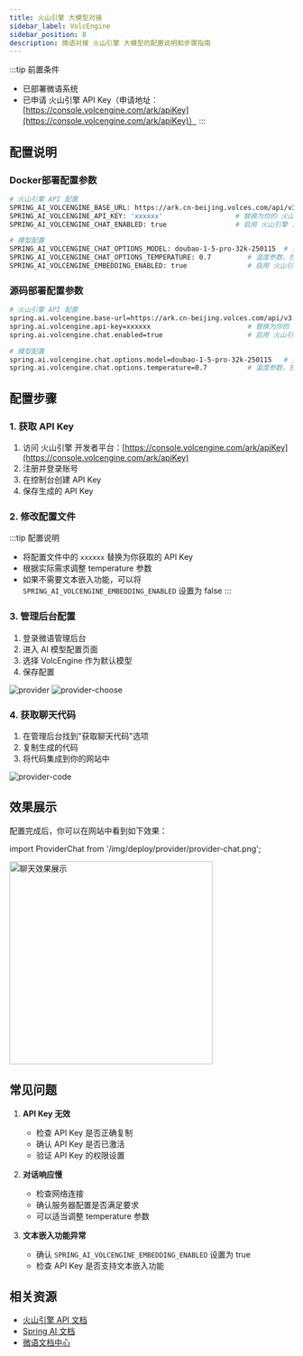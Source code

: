 ```yaml
---
title: 火山引擎 大模型对接
sidebar_label: VolcEngine
sidebar_position: 8
description: 微语对接 火山引擎 大模型的配置说明和步骤指南
---
```


:::tip 前置条件

- 已部署微语系统
- 已申请 火山引擎 API Key（申请地址：[https://console.volcengine.com/ark/apiKey](https://console.volcengine.com/ark/apiKey)）
:::

## 配置说明

### Docker部署配置参数

```bash
# 火山引擎 API 配置
SPRING_AI_VOLCENGINE_BASE_URL: https://ark.cn-beijing.volces.com/api/v3  # 火山引擎 API 基础地址
SPRING_AI_VOLCENGINE_API_KEY: 'xxxxxx'                  # 替换为你的 火山引擎 API Key
SPRING_AI_VOLCENGINE_CHAT_ENABLED: true                 # 启用 火山引擎 对话功能

# 模型配置
SPRING_AI_VOLCENGINE_CHAT_OPTIONS_MODEL: doubao-1-5-pro-32k-250115  # 火山引擎豆包大模型
SPRING_AI_VOLCENGINE_CHAT_OPTIONS_TEMPERATURE: 0.7         # 温度参数，控制输出的随机性，范围 0-1
SPRING_AI_VOLCENGINE_EMBEDDING_ENABLED: true               # 启用 火山引擎 文本嵌入功能
```

### 源码部署配置参数

```bash
# 火山引擎 API 配置
spring.ai.volcengine.base-url=https://ark.cn-beijing.volces.com/api/v3  # 火山引擎 API 基础地址
spring.ai.volcengine.api-key=xxxxxx                        # 替换为你的 火山引擎 API Key
spring.ai.volcengine.chat.enabled=true                     # 启用 火山引擎 对话功能

# 模型配置
spring.ai.volcengine.chat.options.model=doubao-1-5-pro-32k-250115   # 火山引擎豆包大模型
spring.ai.volcengine.chat.options.temperature=0.7          # 温度参数，控制输出的随机性，范围 0-1
```

## 配置步骤

### 1. 获取 API Key

1. 访问 火山引擎 开发者平台：[https://console.volcengine.com/ark/apiKey](https://console.volcengine.com/ark/apiKey)
2. 注册并登录账号
3. 在控制台创建 API Key
4. 保存生成的 API Key

### 2. 修改配置文件

:::tip 配置说明

- 将配置文件中的 `xxxxxx` 替换为你获取的 API Key
- 根据实际需求调整 temperature 参数
- 如果不需要文本嵌入功能，可以将 `SPRING_AI_VOLCENGINE_EMBEDDING_ENABLED` 设置为 false
:::

### 3. 管理后台配置

1. 登录微语管理后台
2. 进入 AI 模型配置页面
3. 选择 VolcEngine 作为默认模型
4. 保存配置

![provider](/img/deploy/provider/provider.png)
![provider-choose](/img/deploy/provider/provider-choose.png)

### 4. 获取聊天代码

1. 在管理后台找到"获取聊天代码"选项
2. 复制生成的代码
3. 将代码集成到你的网站中

![provider-code](/img/deploy/provider/provider-code.png)

## 效果展示

配置完成后，你可以在网站中看到如下效果：

import ProviderChat from '/img/deploy/provider/provider-chat.png';

<img src={ProviderChat} alt="聊天效果展示" width="360" />

## 常见问题

1. **API Key 无效**
   - 检查 API Key 是否正确复制
   - 确认 API Key 是否已激活
   - 验证 API Key 的权限设置

2. **对话响应慢**
   - 检查网络连接
   - 确认服务器配置是否满足要求
   - 可以适当调整 temperature 参数

3. **文本嵌入功能异常**
   - 确认 `SPRING_AI_VOLCENGINE_EMBEDDING_ENABLED` 设置为 true
   - 检查 API Key 是否支持文本嵌入功能

## 相关资源

- [火山引擎 API 文档](https://www.volcengine.com/docs/82379/1330626)
- [Spring AI 文档](https://docs.spring.io/spring-ai/reference/)
- [微语文档中心](/docs/intro)
